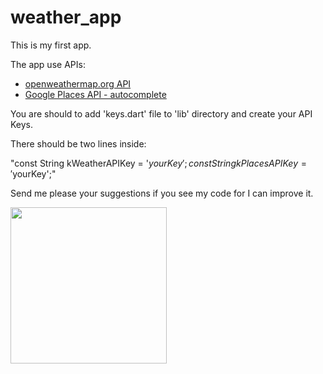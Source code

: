 # weather_app

This is my first app. 

The app use APIs:
- [openweathermap.org API](https://openweathermap.org/api)
- [Google Places API - autocomplete](https://developers.google.com/maps/documentation/places/web-service/overview) 


You are should to add 'keys.dart' file to 'lib' directory and create your API Keys.

There should be two lines inside:

"const String kWeatherAPIKey = '$yourKey';
const String kPlacesAPIKey = '$yourKey';"

Send me please your suggestions if you see my code for I can improve it.

<img src="https://github.com/Uladzimir-KH/weather_app/blob/main/gifs-for-github/ezgif.com-gif-maker.gif" width="250"/>

